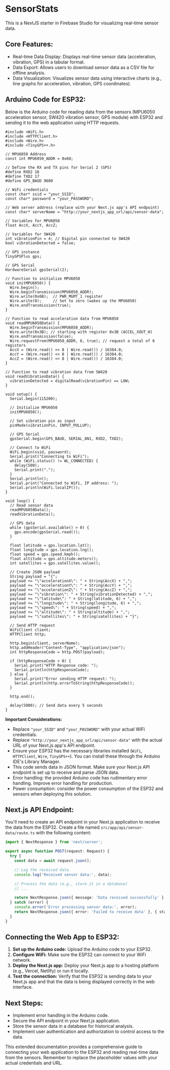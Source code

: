 # SensorStats

This is a NextJS starter in Firebase Studio for visualizing real-time sensor data.

## Core Features:

-   Real-time Data Display: Displays real-time sensor data (acceleration, vibration, GPS) in a tabular format.
-   Data Export: Allows users to download sensor data as a CSV file for offline analysis.
-   Data Visualization: Visualizes sensor data using interactive charts (e.g., line graphs for acceleration, vibration, GPS coordinates).

## Arduino Code for ESP32:

Below is the Arduino code for reading data from the sensors (MPU6050 acceleration sensor, SW420 vibration sensor, GPS module) with ESP32 and sending it to the web application using HTTP requests.

```arduino
#include <WiFi.h>
#include <HTTPClient.h>
#include <Wire.h>
#include <TinyGPS++.h>

// MPU6050 Address
const int MPU6050_ADDR = 0x68;

// Define the RX and TX pins for Serial 2 (GPS)
#define RXD2 16
#define TXD2 17
#define GPS_BAUD 9600

// WiFi credentials
const char* ssid = "your_SSID";
const char* password = "your_PASSWORD";

// Web server address (replace with your Next.js app's API endpoint)
const char* serverName = "http://your_nextjs_app_url/api/sensor-data";

// Variables for MPU6050
float AccX, AccY, AccZ;

// Variables for SW420
int vibrationPin = 4; // Digital pin connected to SW420
bool vibrationDetected = false;

// GPS instance
TinyGPSPlus gps;

// GPS Serial
HardwareSerial gpsSerial(2);

// Function to initialize MPU6050
void initMPU6050() {
  Wire.begin();
  Wire.beginTransmission(MPU6050_ADDR);
  Wire.write(0x6B);  // PWR_MGMT_1 register
  Wire.write(0);     // Set to zero (wakes up the MPU6050)
  Wire.endTransmission(true);
}

// Function to read acceleration data from MPU6050
void readMPU6050Data() {
  Wire.beginTransmission(MPU6050_ADDR);
  Wire.write(0x3B); // starting with register 0x3B (ACCEL_XOUT_H)
  Wire.endTransmission(false);
  Wire.requestFrom(MPU6050_ADDR, 6, true); // request a total of 6 registers
  AccX = (Wire.read() << 8 | Wire.read()) / 16384.0;
  AccY = (Wire.read() << 8 | Wire.read()) / 16384.0;
  AccZ = (Wire.read() << 8 | Wire.read()) / 16384.0;
}

// Function to read vibration data from SW420
void readVibrationData() {
  vibrationDetected = digitalRead(vibrationPin) == LOW;
}

void setup() {
  Serial.begin(115200);

  // Initialize MPU6050
  initMPU6050();

  // Set vibration pin as input
  pinMode(vibrationPin, INPUT_PULLUP);

  // GPS Serial
  gpsSerial.begin(GPS_BAUD, SERIAL_8N1, RXD2, TXD2);

  // Connect to WiFi
  WiFi.begin(ssid, password);
  Serial.print("Connecting to WiFi");
  while (WiFi.status() != WL_CONNECTED) {
    delay(500);
    Serial.print(".");
  }
  Serial.println();
  Serial.print("Connected to WiFi, IP address: ");
  Serial.println(WiFi.localIP());
}

void loop() {
  // Read sensor data
  readMPU6050Data();
  readVibrationData();

  // GPS data
  while (gpsSerial.available() > 0) {
    gps.encode(gpsSerial.read());
  }

  float latitude = gps.location.lat();
  float longitude = gps.location.lng();
  float speed = gps.speed.kmph();
  float altitude = gps.altitude.meters();
  int satellites = gps.satellites.value();

  // Create JSON payload
  String payload = "{";
  payload += "\"accelerationX\": " + String(AccX) + ",";
  payload += "\"accelerationY\": " + String(AccY) + ",";
  payload += "\"accelerationZ\": " + String(AccZ) + ",";
  payload += "\"vibration\": " + String(vibrationDetected) + ",";
  payload += "\"latitude\": " + String(latitude, 6) + ",";
  payload += "\"longitude\": " + String(longitude, 6) + ",";
  payload += "\"speed\": " + String(speed) + ",";
  payload += "\"altitude\": " + String(altitude) + ",";
  payload += "\"satellites\": " + String(satellites) + "}";

  // Send HTTP request
  WiFiClient client;
  HTTPClient http;

  http.begin(client, serverName);
  http.addHeader("Content-Type", "application/json");
  int httpResponseCode = http.POST(payload);

  if (httpResponseCode > 0) {
    Serial.print("HTTP Response code: ");
    Serial.println(httpResponseCode);
  } else {
    Serial.print("Error sending HTTP request: ");
    Serial.println(http.errorToString(httpResponseCode));
  }

  http.end();

  delay(5000); // Send data every 5 seconds
}
```

**Important Considerations:**

*   Replace `"your_SSID"` and `"your_PASSWORD"` with your actual WiFi credentials.
*   Replace `"http://your_nextjs_app_url/api/sensor-data"` with the actual URL of your Next.js app's API endpoint.
*   Ensure your ESP32 has the necessary libraries installed (`WiFi`, `HTTPClient`, `Wire`, `TinyGPS++`).  You can install these through the Arduino IDE's Library Manager.
*   This code sends data in JSON format.  Make sure your Next.js API endpoint is set up to receive and parse JSON data.
*   Error handling: the provided Arduino code has rudimentary error handling. Improve error handling for production.
*   Power consumption: consider the power consumption of the ESP32 and sensors when deploying this solution.

## Next.js API Endpoint:

You'll need to create an API endpoint in your Next.js application to receive the data from the ESP32. Create a file named `src/app/api/sensor-data/route.ts` with the following content:

```typescript
import { NextResponse } from 'next/server';

export async function POST(request: Request) {
  try {
    const data = await request.json();

    // Log the received data
    console.log('Received sensor data:', data);

    // Process the data (e.g., store it in a database)
    // ...

    return NextResponse.json({ message: 'Data received successfully' }, { status: 200 });
  } catch (error) {
    console.error('Error processing sensor data:', error);
    return NextResponse.json({ error: 'Failed to receive data' }, { status: 500 });
  }
}
```

## Connecting the Web App to ESP32:

1.  **Set up the Arduino code:**  Upload the Arduino code to your ESP32.
2.  **Configure WiFi:**  Make sure the ESP32 can connect to your WiFi network.
3.  **Deploy the Next.js app:**  Deploy your Next.js app to a hosting platform (e.g., Vercel, Netlify) or run it locally.
4.  **Test the connection:**  Verify that the ESP32 is sending data to your Next.js app and that the data is being displayed correctly in the web interface.

## Next Steps:

*   Implement error handling in the Arduino code.
*   Secure the API endpoint in your Next.js application.
*   Store the sensor data in a database for historical analysis.
*   Implement user authentication and authorization to control access to the data.

This extended documentation provides a comprehensive guide to connecting your web application to the ESP32 and reading real-time data from the sensors. Remember to replace the placeholder values with your actual credentials and URL.
